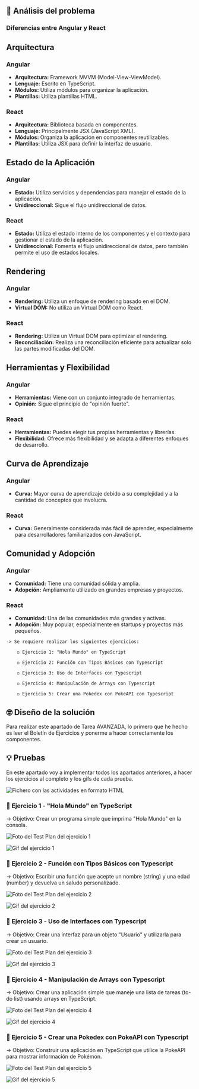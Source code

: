 ## 🤔 Análisis del problema


### Diferencias entre Angular y React

## Arquitectura

### Angular
- **Arquitectura:** Framework MVVM (Model-View-ViewModel).
- **Lenguaje:** Escrito en TypeScript.
- **Módulos:** Utiliza módulos para organizar la aplicación.
- **Plantillas:** Utiliza plantillas HTML.

### React
- **Arquitectura:** Biblioteca basada en componentes.
- **Lenguaje:** Principalmente JSX (JavaScript XML).
- **Módulos:** Organiza la aplicación en componentes reutilizables.
- **Plantillas:** Utiliza JSX para definir la interfaz de usuario.

## Estado de la Aplicación

### Angular
- **Estado:** Utiliza servicios y dependencias para manejar el estado de la aplicación.
- **Unidireccional:** Sigue el flujo unidireccional de datos.

### React
- **Estado:** Utiliza el estado interno de los componentes y el contexto para gestionar el estado de la aplicación.
- **Unidireccional:** Fomenta el flujo unidireccional de datos, pero también permite el uso de estados locales.

## Rendering

### Angular
- **Rendering:** Utiliza un enfoque de rendering basado en el DOM.
- **Virtual DOM:** No utiliza un Virtual DOM como React.

### React
- **Rendering:** Utiliza un Virtual DOM para optimizar el rendering.
- **Reconciliación:** Realiza una reconciliación eficiente para actualizar solo las partes modificadas del DOM.

## Herramientas y Flexibilidad

### Angular
- **Herramientas:** Viene con un conjunto integrado de herramientas.
- **Opinión:** Sigue el principio de "opinión fuerte".

### React
- **Herramientas:** Puedes elegir tus propias herramientas y librerías.
- **Flexibilidad:** Ofrece más flexibilidad y se adapta a diferentes enfoques de desarrollo.

## Curva de Aprendizaje

### Angular
- **Curva:** Mayor curva de aprendizaje debido a su complejidad y a la cantidad de conceptos que involucra.

### React
- **Curva:** Generalmente considerada más fácil de aprender, especialmente para desarrolladores familiarizados con JavaScript.

## Comunidad y Adopción

### Angular
- **Comunidad:** Tiene una comunidad sólida y amplia.
- **Adopción:** Ampliamente utilizado en grandes empresas y proyectos.

### React
- **Comunidad:** Una de las comunidades más grandes y activas.
- **Adopción:** Muy popular, especialmente en startups y proyectos más pequeños.



```
-> Se requiere realizar los siguientes ejercicios:

    ◽ Ejercicio 1: "Hola Mundo" en TypeScript

    ◽ Ejercicio 2: Función con Tipos Básicos con Typescript

    ◽ Ejercicio 3: Uso de Interfaces con Typescript

    ◽ Ejercicio 4: Manipulación de Arrays con Typescript

    ◽ Ejercicio 5: Crear una Pokedex con PokeAPI con Typescript

```


## 🤓 Diseño de la solución
Para realizar este apartado de Tarea AVANZADA, lo primero que he hecho es leer el Boletín de Ejercicios y ponerme a hacer correctamente los
componentes.


## 💡 Pruebas

En este apartado voy a implementar todos los apartados anteriores, a hacer los ejercicios al completo y los gifs de cada
prueba.

![Fichero con las actividades en formato HTML](./fotos/Captura.PNG)


### 🔰 Ejercicio 1 -  "Hola Mundo" en TypeScript
-> Objetivo: Crear un programa simple que imprima "Hola Mundo" en la consola.

![Foto del Test Plan del ejercicio 1](./fotos/test1.PNG)

![Gif del ejercicio 1](./fotos/GifEjer1.gif)

### 🔰 Ejercicio 2 -  Función con Tipos Básicos con Typescript
-> Objetivo: Escribir una función que acepte un nombre (string) y una edad (number) y devuelva un saludo personalizado.

![Foto del Test Plan del ejercicio 2](./fotos/test2.PNG)

![Gif del ejercicio 2](./fotos/GifEjer2.gif)

### 🔰 Ejercicio 3 -  Uso de Interfaces con Typescript
-> Objetivo: Crear una interfaz para un objeto "Usuario" y utilizarla para crear un usuario.

![Foto del Test Plan del ejercicio 3](./fotos/test3.PNG)

![Gif del ejercicio 3](./fotos/GifEjer3.gif)

### 🔰 Ejercicio 4 -  Manipulación de Arrays con Typescript
-> Objetivo: Crear una aplicación simple que maneje una lista de tareas (to-do list) usando arrays en TypeScript.

![Foto del Test Plan del ejercicio 4](./fotos/test4.PNG)

![Gif del ejercicio 4](./fotos/GifEjer4.gif)

### 🔰 Ejercicio 5 -  Crear una Pokedex con PokeAPI con Typescript
-> Objetivo: Construir una aplicación en TypeScript que utilice la PokeAPI para mostrar información de Pokémon.

![Foto del Test Plan del ejercicio 5](./fotos/test5.PNG)

![Gif del ejercicio 5](./fotos/GifEjer5.gif)
